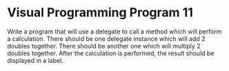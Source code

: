 # Visual Programming Program 11
<p>Write a program that will use a delegate to call a method which will perform a calculation.
There should be one delegate instance which will add 2 doubles together. There should be
another one which will multiply 2 doubles together. After the calculation is performed, the result
should be displayed in a label.</p>
